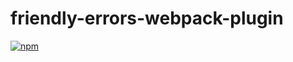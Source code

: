 # friendly-errors-webpack-plugin

[![npm](https://img.shields.io/npm/v/@mara/friendly-errors-webpack-plugin.svg)](https://www.npmjs.com/package/@mara/friendly-errors-webpack-plugin)
